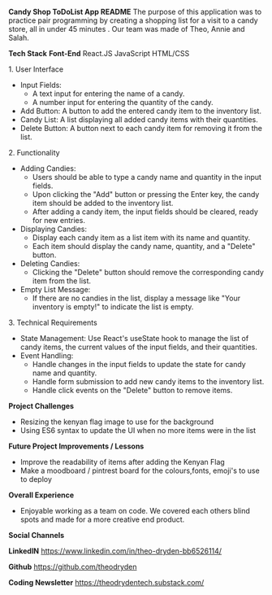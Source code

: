 **Candy Shop ToDoList App README**
The purpose of this application was to practice pair programming by creating a shopping list for a visit to a candy store, all in under 45 minutes . Our team was made of Theo, Annie and Salah. 

**Tech Stack**
**Font-End**
React.JS
JavaScript
HTML/CSS

1.⁠ ⁠User Interface
   - Input Fields: 
     - A text input for entering the name of a candy.
     - A number input for entering the quantity of the candy.
   - Add Button: A button to add the entered candy item to the inventory list.
   - Candy List: A list displaying all added candy items with their quantities.
   - Delete Button: A button next to each candy item for removing it from the list.

2.⁠ ⁠Functionality
   - Adding Candies: 
     - Users should be able to type a candy name and quantity in the input fields.
     - Upon clicking the "Add" button or pressing the Enter key, the candy item should be added to the inventory list.
     - After adding a candy item, the input fields should be cleared, ready for new entries.
   - Displaying Candies:
     - Display each candy item as a list item with its name and quantity.
     - Each item should display the candy name, quantity, and a "Delete" button.
   - Deleting Candies:
     - Clicking the "Delete" button should remove the corresponding candy item from the list.
   - Empty List Message:
     - If there are no candies in the list, display a message like "Your inventory is empty!" to indicate the list is empty.

3.⁠ ⁠Technical Requirements
   - State Management: Use React's useState hook to manage the list of candy items, the current values of the input fields, and their quantities.
   - Event Handling: 
     - Handle changes in the input fields to update the state for candy name and quantity.
     - Handle form submission to add new candy items to the inventory list.
     - Handle click events on the "Delete" button to remove items.
    

**Project Challenges**
- Resizing the kenyan flag image to use for the background
- Using ES6 syntax to update the UI when no more items were in the list


**Future Project Improvements / Lessons**
- Improve the readability of items after adding the Kenyan Flag
- Make a moodboard / pintrest board for the colours,fonts, emoji's to use to deploy


**Overall Experience**
- Enjoyable working as a team on code. We covered each others blind spots and made for a more creative end product. 

  
**Social Channels**


**LinkedIN**
https://www.linkedin.com/in/theo-dryden-bb6526114/

**Github**
https://github.com/theodryden

**Coding Newsletter**
https://theodrydentech.substack.com/
